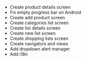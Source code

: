 - Create product details screen
- Fix empty progress bar on Android
- Create add product screen
- Create categories list screen
- Create list details screen
- Create new list screen
- Create shopping lists screen
- Create navigators and views
- Add dropdown alert manager  
- Add i18n
